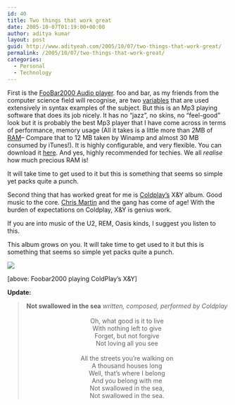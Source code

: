 ```yaml
---
id: 40
title: Two things that work great
date: 2005-10-07T01:19:00+00:00
author: aditya kumar
layout: post
guid: http://www.adityeah.com/2005/10/07/two-things-that-work-great/
permalink: /2005/10/07/two-things-that-work-great/
categories:
  - Personal
  - Technology
---
```

First is the [FooBar2000 Audio player](http://www.foobar2000.org/). foo and bar, as my friends from the computer science field will recognise, are two [variables](http://en.wikipedia.org/wiki/Metasyntactic_variable) that are used extensively in syntax examples of the subject. But this is an Mp3 playing software that does its job nicely. It has no &#8220;jazz&#8221;, no skins, no &#8220;feel-good&#8221; look but it is probably the best Mp3 player that I have come across in terms of performance, memory usage (All it takes is a little more than 2MB of [RAM](http://en.wikipedia.org/wiki/Random_access_memory)&#8211; Compare that to 12 MB taken by Winamp and almost 30 MB consumed by iTunes!). It is highly configurable, and very flexible. You can download it [here](http://www.foobar2000.org/download.html). And yes, highly recommended for techies. We all _realise_ how much precious RAM is!  
  
It will take time to get used to it but this is something that seems so simple yet packs quite a punch.  
  
Second thing that has worked great for me is [Coldplay&#8217;s](http://en.wikipedia.org/wiki/Coldplay) X&Y album. Good music to the core. [Chris Martin](http://en.wikipedia.org/wiki/Chris_Martin) and the gang has come of age! With the burden of expectations on Coldplay, X&Y is genius work.  
  
If you are into music of the U2, REM, Oasis kinds, I suggest you listen to this.  
  
This album grows on you. It will take time to get used to it but this is something that seems so simple yet packs quite a punch.

![](http://img.photobucket.com/albums/v629/aditya2507/foobar.jpg)  
  
[above: Foobar2000 playing ColdPlay&#8217;s X&Y]

**Update:**  


<div align="center">
  <blockquote>
    <p>
      <b> Not swallowed in the sea</b> <i>written, composed, performed by Coldplay</i><br /> <br /> Oh, what good is it to live<br /> With nothing left to give<br /> Forget, but not forgive<br /> Not loving all you see<br /> <br /> All the streets you&#8217;re walking on<br /> A thousand houses long<br /> Well, that&#8217;s where I belong<br /> And you belong with me<br /> Not swallowed in the sea,<br /> Not swallowed in the sea.
    </p>
  </blockquote>
</div>